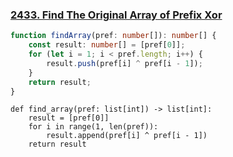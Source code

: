 ### [2433. Find The Original Array of Prefix Xor](https://leetcode.com/problems/find-the-original-array-of-prefix-xor)
```Typescript
function findArray(pref: number[]): number[] {
    const result: number[] = [pref[0]];
    for (let i = 1; i < pref.length; i++) {
        result.push(pref[i] ^ pref[i - 1]);
    }
    return result;
}
```
```Python3
def find_array(pref: list[int]) -> list[int]:
    result = [pref[0]]
    for i in range(1, len(pref)):
        result.append(pref[i] ^ pref[i - 1])
    return result
```
